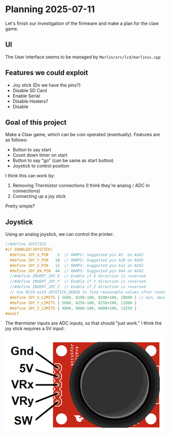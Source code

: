 # Planning 2025-07-11

Let's finish our investigation of the firmware and make a plan for the claw
game.

## UI

The User interface seems to be managed by `Marlin/src/lcd/marlinui.cpp`

## Features we could exploit

- Joy stick (Do we have the pins?)
- Disable SD Card
- Enable Serial
- Disable Heaters?
- Disable 

## Goal of this project

Make a Claw game, which can be coin operated (eventually). Features are as
follows:

- Button to say start 
- Count down timer on start
- Button to say "go" (can be same as start button)
- Joystick to control position

I think this can work by:

1. Removing Thermistor connections (I think they're analog / ADC In connections)
2. Connecting up a joy stick 

Pretty simple?

## Joystick

Using an analog joystick, we can control the printer:

``` cpp
//#define JOYSTICK
#if ENABLED(JOYSTICK)
  #define JOY_X_PIN    5  // RAMPS: Suggested pin A5  on AUX2
  #define JOY_Y_PIN   10  // RAMPS: Suggested pin A10 on AUX2
  #define JOY_Z_PIN   12  // RAMPS: Suggested pin A12 on AUX2
  #define JOY_EN_PIN  44  // RAMPS: Suggested pin D44 on AUX2
  //#define INVERT_JOY_X  // Enable if X direction is reversed
  //#define INVERT_JOY_Y  // Enable if Y direction is reversed
  //#define INVERT_JOY_Z  // Enable if Z direction is reversed
  // Use M119 with JOYSTICK_DEBUG to find reasonable values after connecting:
  #define JOY_X_LIMITS { 5600, 8190-100, 8190+100, 10800 } // min, deadzone start, deadzone end, max
  #define JOY_Y_LIMITS { 5600, 8250-100, 8250+100, 11000 }
  #define JOY_Z_LIMITS { 4800, 8080-100, 8080+100, 11550 }
#endif
```

The thermister inputs are ADC inputs, so that should "just work." I think the
joy stick requires a 5V input:

![Joy Stick Module](images/Joystick-Module-Pinout.png)

